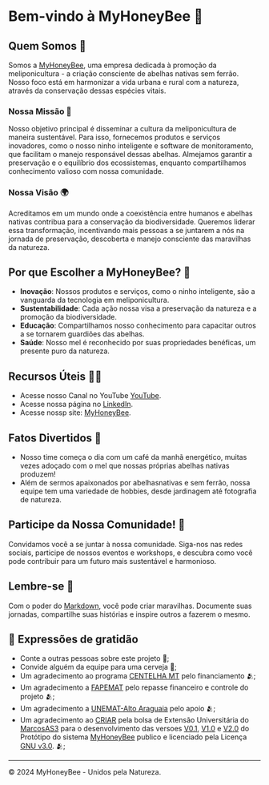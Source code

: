 # Bem-vindo à MyHoneyBee 🐝

## Quem Somos 🌿

Somos a [MyHoneyBee](https://www.myhoneybee.com.br/), uma empresa dedicada à promoção da meliponicultura - a criação consciente de abelhas nativas sem ferrão. Nosso foco está em harmonizar a vida urbana e rural com a natureza, através da conservação dessas espécies vitais.

### Nossa Missão 🎯

Nosso objetivo principal é disseminar a cultura da meliponicultura de maneira sustentável. Para isso, fornecemos produtos e serviços inovadores, como o nosso ninho inteligente e software de monitoramento, que facilitam o manejo responsável dessas abelhas. Almejamos garantir a preservação e o equilíbrio dos ecossistemas, enquanto compartilhamos conhecimento valioso com nossa comunidade.

### Nossa Visão 🌍

Acreditamos em um mundo onde a coexistência entre humanos e abelhas nativas contribua para a conservação da biodiversidade. Queremos liderar essa transformação, incentivando mais pessoas a se juntarem a nós na jornada de preservação, descoberta e manejo consciente das maravilhas da natureza.

## Por que Escolher a MyHoneyBee? 🤔

- **Inovação**: Nossos produtos e serviços, como o ninho inteligente, são a vanguarda da tecnologia em meliponicultura.
- **Sustentabilidade**: Cada ação nossa visa a preservação da natureza e a promoção da biodiversidade.
- **Educação**: Compartilhamos nosso conhecimento para capacitar outros a se tornarem guardiões das abelhas.
- **Saúde**: Nosso mel é reconhecido por suas propriedades benéficas, um presente puro da natureza.

## Recursos Úteis 👩‍💻

- Acesse nosso Canal no YouTube [YouTube](https://www.youtube.com/@MyHoneyBee_BR).
- Acesse nossa página no [LinkedIn](https://www.linkedin.com/company/myhoneybee/).
- Acesse nossp site: [MyHoneyBee](https://www.myhoneybee.com.br/).

## Fatos Divertidos 🍿

- Nosso time começa o dia com um café da manhã energético, muitas vezes adoçado com o mel que nossas próprias abelhas nativas produzem!
- Além de sermos apaixonados por abelhasnativas e sem ferrão, nossa equipe tem uma variedade de hobbies, desde jardinagem até fotografia de natureza.

## Participe da Nossa Comunidade! 🤝

Convidamos você a se juntar à nossa comunidade. Siga-nos nas redes sociais, participe de nossos eventos e workshops, e descubra como você pode contribuir para um futuro mais sustentável e harmonioso.

## Lembre-se 🧙

Com o poder do [Markdown](https://docs.github.com/github/writing-on-github/getting-started-with-writing-and-formatting-on-github/basic-writing-and-formatting-syntax), você pode criar maravilhas. Documente suas jornadas, compartilhe suas histórias e inspire outros a fazerem o mesmo.

## 🎁 Expressões de gratidão

* Conte a outras pessoas sobre este projeto 📢;
* Convide alguém da equipe para uma cerveja 🍺;
* Um agradecimento ao programa [CENTELHA MT](https://programacentelha.com.br/mt/) pelo financiamento 🫂;
* Um agradecimento a [FAPEMAT](https://www.fapemat.mt.gov.br/) pelo repasse financeiro e controle do projeto 🫂;
* Um agradecimento a [UNEMAT-Alto Araguaia](https://altoaraguaia.unemat.br/) pelo apoio 🫂;
* Um agradecimento ao [CRIAR](https://www.facebook.com/CRIAR.UNEMAT/) pela bolsa de Extensão Universitária do [MarcosAS3](https://github.com/MarcosAS3) para o desenvolvimento das versoes [V0.1](https://github.com/Lucas-Sperotto/MyHoneyBee/tree/46cc2330a1580a9d14191c85ae288e15b59b767f/V0.1), [V1.0](https://github.com/Lucas-Sperotto/MyHoneyBee/tree/46cc2330a1580a9d14191c85ae288e15b59b767f/V1.0) e [V2.0](https://github.com/Lucas-Sperotto/MyHoneyBee/tree/46cc2330a1580a9d14191c85ae288e15b59b767f/V2.0) do Protótipo do sistema [MyHoneyBee](https://github.com/Lucas-Sperotto/MyHoneyBee) publico e licenciado pela Licença [GNU v3.0](https://github.com/Lucas-Sperotto/MyHoneyBee/blob/46cc2330a1580a9d14191c85ae288e15b59b767f/LICENSE.md). 🫂;

---

© 2024 MyHoneyBee - Unidos pela Natureza.
